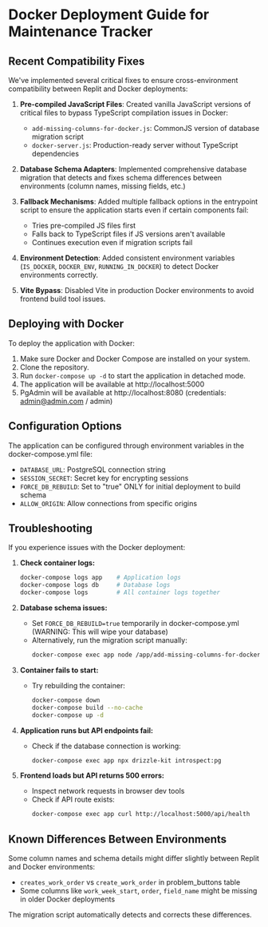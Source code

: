 # Docker Deployment Guide for Maintenance Tracker

## Recent Compatibility Fixes

We've implemented several critical fixes to ensure cross-environment compatibility between Replit and Docker deployments:

1. **Pre-compiled JavaScript Files**: Created vanilla JavaScript versions of critical files to bypass TypeScript compilation issues in Docker:
   - `add-missing-columns-for-docker.js`: CommonJS version of database migration script
   - `docker-server.js`: Production-ready server without TypeScript dependencies

2. **Database Schema Adapters**: Implemented comprehensive database migration that detects and fixes schema differences between environments (column names, missing fields, etc.)

3. **Fallback Mechanisms**: Added multiple fallback options in the entrypoint script to ensure the application starts even if certain components fail:
   - Tries pre-compiled JS files first
   - Falls back to TypeScript files if JS versions aren't available
   - Continues execution even if migration scripts fail

4. **Environment Detection**: Added consistent environment variables (`IS_DOCKER`, `DOCKER_ENV`, `RUNNING_IN_DOCKER`) to detect Docker environments correctly.

5. **Vite Bypass**: Disabled Vite in production Docker environments to avoid frontend build tool issues.

## Deploying with Docker

To deploy the application with Docker:

1. Make sure Docker and Docker Compose are installed on your system.
2. Clone the repository.
3. Run `docker-compose up -d` to start the application in detached mode.
4. The application will be available at http://localhost:5000
5. PgAdmin will be available at http://localhost:8080 (credentials: admin@admin.com / admin)

## Configuration Options

The application can be configured through environment variables in the docker-compose.yml file:

- `DATABASE_URL`: PostgreSQL connection string
- `SESSION_SECRET`: Secret key for encrypting sessions
- `FORCE_DB_REBUILD`: Set to "true" ONLY for initial deployment to build schema
- `ALLOW_ORIGIN`: Allow connections from specific origins

## Troubleshooting

If you experience issues with the Docker deployment:

1. **Check container logs:**
   ```bash
   docker-compose logs app    # Application logs
   docker-compose logs db     # Database logs
   docker-compose logs        # All container logs together
   ```

2. **Database schema issues:**
   - Set `FORCE_DB_REBUILD=true` temporarily in docker-compose.yml (WARNING: This will wipe your database)
   - Alternatively, run the migration script manually:
     ```bash
     docker-compose exec app node /app/add-missing-columns-for-docker.js
     ```

3. **Container fails to start:**
   - Try rebuilding the container:
     ```bash
     docker-compose down
     docker-compose build --no-cache
     docker-compose up -d
     ```

4. **Application runs but API endpoints fail:**
   - Check if the database connection is working:
     ```bash
     docker-compose exec app npx drizzle-kit introspect:pg
     ```
   
5. **Frontend loads but API returns 500 errors:**
   - Inspect network requests in browser dev tools
   - Check if API route exists:
     ```bash 
     docker-compose exec app curl http://localhost:5000/api/health
     ```

## Known Differences Between Environments

Some column names and schema details might differ slightly between Replit and Docker environments:

- `creates_work_order` vs `create_work_order` in problem_buttons table
- Some columns like `work_week_start`, `order`, `field_name` might be missing in older Docker deployments

The migration script automatically detects and corrects these differences.